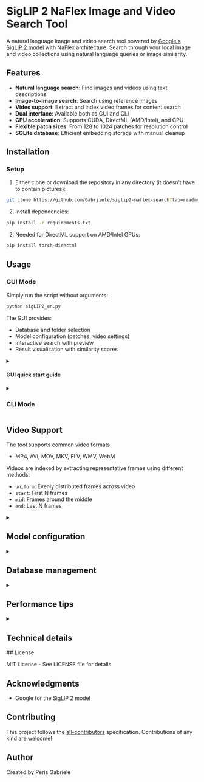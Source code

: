 # SigLIP 2 NaFlex Image and Video Search Tool

A natural language image and video search tool powered by [Google's SigLIP 2 model](https://huggingface.co/google/siglip2-so400m-patch16-naflex) with NaFlex architecture. Search through your local image and video collections using natural language queries or image similarity.

## Features

- **Natural language search**: Find images and videos using text descriptions
- **Image-to-Image search**: Search using reference images
- **Video support**: Extract and index video frames for content search
- **Dual interface**: Available both as GUI and CLI
- **GPU acceleration**: Supports CUDA, DirectML (AMD/Intel), and CPU
- **Flexible patch sizes**: From 128 to 1024 patches for resolution control
- **SQLite database**: Efficient embedding storage with manual cleanup

## Installation

### Setup

1. Either clone or download the repository in any directory (it doesn’t have to contain pictures):
```bash
git clone https://github.com/Gabrjiele/siglip2-naflex-search?tab=readme-ov-file
```

2. Install dependencies:
```bash
pip install -r requirements.txt
```

2. Needed for DirectML support on AMD/Intel GPUs:
```bash
pip install torch-directml
```

## Usage

### GUI Mode

Simply run the script without arguments:

```bash
python sigLIP2_en.py
```

The GUI provides:
- Database and folder selection
- Model configuration (patches, video settings)
- Interactive search with preview
- Result visualization with similarity scores

<details>
<summary><h4>GUI quick start guide</h4></summary>
>  **✅ Advice for a more convenient use ✅**  
> Model settings (number of patches, video frame parameters, and images folder) only take effect **during the indexing phase**.  
> Once files are indexed, the embeddings stored in the database remain fixed and will not change if you adjust the settings later.  
> So, for convenience, you can use the search tool without changing these parameters, and only tweak them when indexing new images or re-indexing an existing collection.

**First Time Setup (Creating a new database):**

1. Click **"Select Database/Folder"** → Choose "No" → Select the folder where you want to create the database
2. Click **"Browse"** and select the directory with the images you want to index
3. Click **"1. Load Model"** and wait for it to complete (~20 seconds or less)
4. Click **"2. Index"** to process all files in the selected folder (this may take several time depending on dataset size, files size, selected resolution and hardware)
5. Enter a search query in the "Text" field or click **"Load Query Image..."**
6. Click **"3. Search"** to find matching images/videos

**Searching an existing database:**

1. Click **"Select Database/Folder"** → Choose "Yes" → Select your `.db` file
2. Click **"1. Load Model"**
3. Enter your search query (text, image, or both)
4. Click **"3. Search"**

**Adding New Images to Existing Database:**

1. Load your existing database
2. Click **"1. Load Model"**
3. Browse to select the folder (can be the same or a different one)
4. Click **"2. Index"** → only new/modified files will be processed

#### GUI Features

- **Model Patches**: Higher values (512-1024) give better quality but are slower during indexing of images.
- **Video Settings**: Control how many frames are extracted and from where in the video
- **Threshold Slider**: Filter out low-similarity results (0.0 = show all, higher = more selective)
- **Cleanup Database**: Remove entries for deleted files to keep the database clean
- **Result Indicators**: `*` = excellent match (≥0.8), `-` = good match (≥0.6), `.` = lower match

</details>

<details>
<summary><h3>CLI Mode</h3></summary>

Index a folder:
```bash
python sigLIP2_en.py --index /path/to/images --db my_database.db
```

Search by text:
```bash
python sigLIP2_en.py --search-text "sunset over mountains" --db my_database.db --top-k 20
```

Search by image:
```bash
python sigLIP2_en.py --search-image /path/to/query.jpg --db my_database.db
```

Combined search (multimodal):
```bash
python sigLIP2_en.py --search-text "red car" --search-image car.jpg --db my_database.db
```

#### CLI Options

- `--index PATH`: Folder to index
- `--search-text TEXT`: Text query
- `--search-image PATH`: Image query path
- `--top-k N`: Number of results (default: 10)
- `--db PATH`: Database file path (default: siglip2_naflex_embeddings.db)
- `--device {cuda,cpu,dml}`: Force specific device
- `--max-patches N`: Max patches for model (default: 256)
- `--video-frames N`: Frames to extract per video (default: 5)
- `--video-method {uniform,start,mid,end}`: Frame extraction method
- `--cleanup`: Remove orphaned embeddings

</details>

## Video Support

The tool supports common video formats:
- MP4, AVI, MOV, MKV, FLV, WMV, WebM

Videos are indexed by extracting representative frames using different methods:
- `uniform`: Evenly distributed frames across video
- `start`: First N frames
- `mid`: Frames around the middle
- `end`: Last N frames

<details>
<summary><h2>Model configuration</h2></summary>

The tool uses Google's `siglip2-so400m-patch16-naflex` model with configurable patch counts:

- **128-256 patches**: Fast, good for general use
- **512 patches**: Balanced speed/quality
- **1024 patches**: Maximum quality for high-resolution images

</details>

<details>
<summary><h2>Database management</h2></summary>

Embeddings are stored in SQLite with automatic management:
- Only modified nor new files are re-indexed
- Deleted files can be cleaned up with `--cleanup` flag
- Each entry stores filepath, timestamp, embedding, and file type

</details>

<details>
<summary><h2>Performance tips</h2></summary>

- Start with 256 patches and increase if needed
- Use cleanup regularly to remove orphaned entries
- Index incrementally → only new/modified files are processed

</details>
<details>
<summary><h2>Technical details</h2></summary>
- **Model**: Google SigLIP 2 with NaFlex architecture
- **Embedding size**: 1152
- **Similarity metric**: Cosine similarity (dot product of normalized vectors)
- **Database**: SQLite with BLOB storage for embeddings
- **Image processing**: PIL with decompression bomb protection disabled
- **Video processing**: OpenCV (cv2) for frame extraction

</details>
## License

MIT License - See LICENSE file for details

## Acknowledgments

- Google for the SigLIP 2 model

## Contributing

This project follows the [all-contributors](https://github.com/all-contributors/all-contributors) specification. Contributions of any kind are welcome!

## Author

Created by Peris Gabriele
